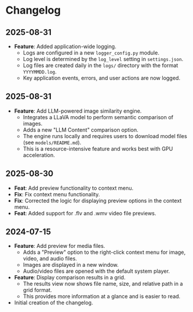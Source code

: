 # Changelog

## 2025-08-31

- **Feature**: Added application-wide logging.
  - Logs are configured in a new `logger_config.py` module.
  - Log level is determined by the `log_level` setting in `settings.json`.
  - Log files are created daily in the `logs/` directory with the format `YYYYMMDD.log`.
  - Key application events, errors, and user actions are now logged.

## 2025-08-31

- **Feature**: Add LLM-powered image similarity engine.
  - Integrates a LLaVA model to perform semantic comparison of images.
  - Adds a new "LLM Content" comparison option.
  - The engine runs locally and requires users to download model files (see `models/README.md`).
  - This is a resource-intensive feature and works best with GPU acceleration.


## 2025-08-30

- **Feat**: Add preview functionality to context menu.
- **Fix**: Fix context menu functionality.
- **Fix**: Corrected the logic for displaying preview options in the context menu.
- **Feat**: Added support for .flv and .wmv video file previews.

## 2024-07-15
- **Feature**: Add preview for media files.
  - Adds a "Preview" option to the right-click context menu for image, video, and audio files.
  - Images are displayed in a new window.
  - Audio/video files are opened with the default system player.
- **Feature**: Display comparison results in a grid.
  - The results view now shows file name, size, and relative path in a grid format.
  - This provides more information at a glance and is easier to read.
- Initial creation of the changelog.